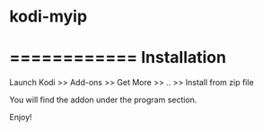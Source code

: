 # kodi-myip

============
Installation
============

Launch Kodi >> Add-ons >> Get More >> .. >> Install from zip file

You will find the addon under the program section.

Enjoy!
